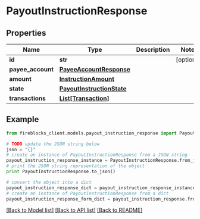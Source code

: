 # PayoutInstructionResponse


## Properties
Name | Type | Description | Notes
------------ | ------------- | ------------- | -------------
**id** | **str** |  | [optional] 
**payee_account** | [**PayeeAccountResponse**](PayeeAccountResponse.md) |  | 
**amount** | [**InstructionAmount**](InstructionAmount.md) |  | 
**state** | [**PayoutInstructionState**](PayoutInstructionState.md) |  | 
**transactions** | [**List[Transaction]**](Transaction.md) |  | 

## Example

```python
from fireblocks_client.models.payout_instruction_response import PayoutInstructionResponse

# TODO update the JSON string below
json = "{}"
# create an instance of PayoutInstructionResponse from a JSON string
payout_instruction_response_instance = PayoutInstructionResponse.from_json(json)
# print the JSON string representation of the object
print PayoutInstructionResponse.to_json()

# convert the object into a dict
payout_instruction_response_dict = payout_instruction_response_instance.to_dict()
# create an instance of PayoutInstructionResponse from a dict
payout_instruction_response_form_dict = payout_instruction_response.from_dict(payout_instruction_response_dict)
```
[[Back to Model list]](../README.md#documentation-for-models) [[Back to API list]](../README.md#documentation-for-api-endpoints) [[Back to README]](../README.md)


